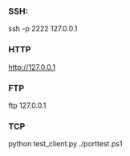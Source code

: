 ### SSH:
ssh -p 2222 127.0.0.1

### HTTP
http://127.0.0.1

### FTP
ftp 127.0.0.1

### TCP 
python test_client.py
./porttest.ps1